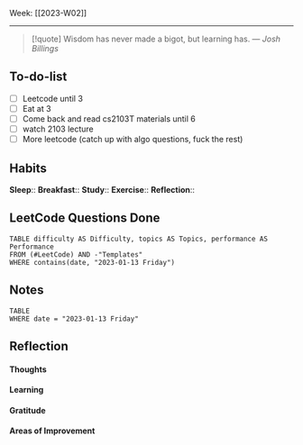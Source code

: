 Week: [[2023-W02]]
- - -
>[!quote]
> Wisdom has never made a bigot, but learning has.
> — <cite>Josh Billings</cite>

## To-do-list
- [ ] Leetcode until 3
- [ ] Eat at 3
- [ ] Come back and read cs2103T materials until 6
- [ ] watch 2103 lecture
- [ ] More leetcode (catch up with algo questions, fuck the rest)

## Habits
**Sleep**:: 
**Breakfast**::
**Study**:: 
**Exercise**:: 
**Reflection**:: 

## LeetCode Questions Done
```dataview
TABLE difficulty AS Difficulty, topics AS Topics, performance AS Performance
FROM (#LeetCode) AND -"Templates"
WHERE contains(date, "2023-01-13 Friday") 
```

## Notes
```dataview
TABLE
WHERE date = "2023-01-13 Friday"
```

## Reflection
#### Thoughts 
#### Learning 
#### Gratitude
#### Areas of Improvement